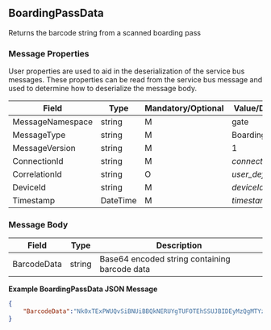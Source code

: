## BoardingPassData
Returns the barcode string from a scanned boarding pass

### Message Properties

User properties are used to aid in the deserialization of the service bus messages.  These properties can be read from the service bus message and used to determine how to deserialize the message body.

| Field | Type | Mandatory/Optional | Value/Description |
|--|--|--|--|
| MessageNamespace    | string | M | gate                    |
| MessageType         | string | M | BoardingPassData        |
| MessageVersion      | string | M | 1                       |
| ConnectionId        | string | M | *connectionId*        |
| CorrelationId       | string | O | *user_defined_string* |
| DeviceId            | string | M | *deviceId*            |
| Timestamp           | DateTime | M | *timestamp*         |


### Message Body

| Field       | Type                     | Description                                   |
|-------------|--------------------------|-----------------------------------------------|
| BarcodeData | string                   | Base64 encoded string containing barcode data |

**Example BoardingPassData JSON Message**
```JSON 
{
    "BarcodeData":"Nk0xTExPWUQvSiBNUiBBQkNERUYgTUFOTEhSSUJBIDEyMzQgMTYzQzAxQQ==",
}
```
